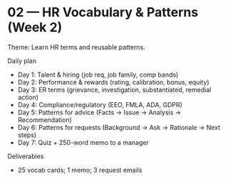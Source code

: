 # 02 — HR Vocabulary & Patterns (Week 2)

Theme: Learn HR terms and reusable patterns.

Daily plan
- Day 1: Talent & hiring (job req, job family, comp bands)
- Day 2: Performance & rewards (rating, calibration, bonus, equity)
- Day 3: ER terms (grievance, investigation, substantiated, remedial action)
- Day 4: Compliance/regulatory (EEO, FMLA, ADA, GDPR)
- Day 5: Patterns for advice (Facts → Issue → Analysis → Recommendation)
- Day 6: Patterns for requests (Background → Ask → Rationale → Next steps)
- Day 7: Quiz + 250-word memo to a manager

Deliverables
- 25 vocab cards; 1 memo; 3 request emails

